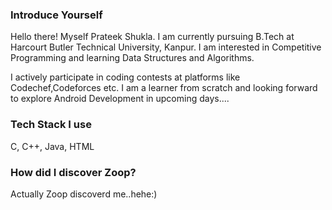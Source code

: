 ### Introduce Yourself
Hello there! Myself Prateek Shukla. I am currently pursuing B.Tech at Harcourt Butler Technical University, Kanpur. I am interested in Competitive Programming and learning Data Structures and Algorithms.

I actively participate in coding contests at platforms like Codechef,Codeforces etc. I am a learner from scratch and looking forward to explore Android Development in upcoming days....


### Tech Stack I use

C, C++, Java, HTML

### How did I discover Zoop?

Actually Zoop discoverd me..hehe:)
